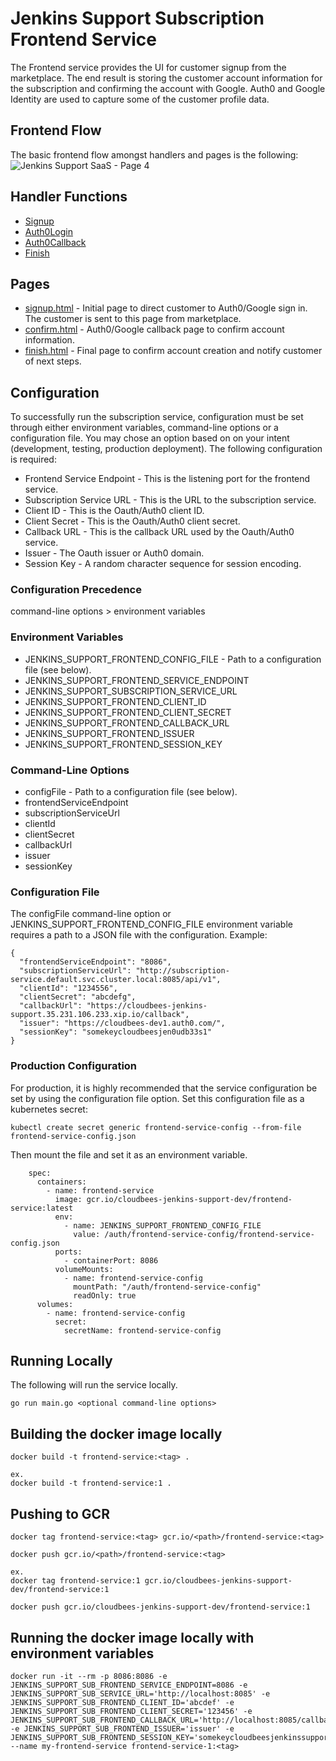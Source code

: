 # Jenkins Support Subscription Frontend Service
The Frontend service provides the UI for customer signup from the marketplace. The end result is storing the customer account information for the subscription and confirming the account with Google. Auth0 and Google Identity are used to capture some of the customer profile data.

## Frontend Flow
The basic frontend flow amongst handlers and pages is the following:
![Jenkins Support SaaS - Page 4](https://user-images.githubusercontent.com/6440106/64573203-54b36280-d31f-11e9-84cb-9e0ca4e5fc67.png)

## Handler Functions
* [Signup](https://github.com/cloudbees/jenkins-support-saas/blob/master/subscription-frontend/web/handlers.go#L63)
* [Auth0Login](https://github.com/cloudbees/jenkins-support-saas/blob/master/subscription-frontend/web/handlers.go#L162)
* [Auth0Callback](https://github.com/cloudbees/jenkins-support-saas/blob/master/subscription-frontend/web/handlers.go#L194)
* [Finish](https://github.com/cloudbees/jenkins-support-saas/blob/master/subscription-frontend/web/handlers.go#L254)

## Pages
* [signup.html](https://github.com/cloudbees/jenkins-support-saas/tree/master/subscription-frontend/templates/signup.html) - Initial page to direct customer to Auth0/Google sign in. The customer is sent to this page from marketplace.
* [confirm.html](https://github.com/cloudbees/jenkins-support-saas/tree/master/subscription-frontend/templates/confirm.html) - Auth0/Google callback page to confirm account information.
* [finish.html](https://github.com/cloudbees/jenkins-support-saas/tree/master/subscription-frontend/templates/finish.html) - Final page to confirm account creation and notify customer of next steps.

## Configuration
To successfully run the subscription service, configuration must be set through either environment variables, command-line options or a configuration file. You may chose an option based on on your intent (development, testing, production deployment). The following configuration is required:

* Frontend Service Endpoint - This is the listening port for the frontend service.
* Subscription Service URL - This is the URL to the subscription service.
* Client ID - This is the Oauth/Auth0 client ID.
* Client Secret - This is the Oauth/Auth0 client secret.
* Callback URL - This is the callback URL used by the Oauth/Auth0 service.
* Issuer - The Oauth issuer or Auth0 domain.
* Session Key - A random character sequence for session encoding.

### Configuration Precedence
command-line options > environment variables

### Environment Variables
* JENKINS_SUPPORT_FRONTEND_CONFIG_FILE - Path to a configuration file (see below).
* JENKINS_SUPPORT_FRONTEND_SERVICE_ENDPOINT 
* JENKINS_SUPPORT_SUBSCRIPTION_SERVICE_URL 
* JENKINS_SUPPORT_FRONTEND_CLIENT_ID 
* JENKINS_SUPPORT_FRONTEND_CLIENT_SECRET 
* JENKINS_SUPPORT_FRONTEND_CALLBACK_URL
* JENKINS_SUPPORT_FRONTEND_ISSUER
* JENKINS_SUPPORT_FRONTEND_SESSION_KEY

### Command-Line Options
* configFile - Path to a configuration file (see below).
* frontendServiceEndpoint 
* subscriptionServiceUrl 
* clientId 
* clientSecret 
* callbackUrl 
* issuer 
* sessionKey 

### Configuration File
The configFile command-line option or JENKINS_SUPPORT_FRONTEND_CONFIG_FILE environment variable requires a path to a JSON file with the configuration. Example:
```
{
  "frontendServiceEndpoint": "8086",
  "subscriptionServiceUrl": "http://subscription-service.default.svc.cluster.local:8085/api/v1",
  "clientId": "1234556",
  "clientSecret": "abcdefg",
  "callbackUrl": "https://cloudbees-jenkins-support.35.231.106.233.xip.io/callback",
  "issuer": "https://cloudbees-dev1.auth0.com/",
  "sessionKey": "somekeycloudbeesjen0udb33s1"
}
```

### Production Configuration
For production, it is highly recommended that the service configuration be set by using the configuration file option. Set this configuration file as a kubernetes secret:

```
kubectl create secret generic frontend-service-config --from-file frontend-service-config.json
```

Then mount the file and set it as an environment variable.

```
    spec:
      containers:
        - name: frontend-service
          image: gcr.io/cloudbees-jenkins-support-dev/frontend-service:latest
          env:
            - name: JENKINS_SUPPORT_FRONTEND_CONFIG_FILE
              value: /auth/frontend-service-config/frontend-service-config.json
          ports:
            - containerPort: 8086
          volumeMounts:
            - name: frontend-service-config
              mountPath: "/auth/frontend-service-config"
              readOnly: true
      volumes:
        - name: frontend-service-config
          secret:
            secretName: frontend-service-config
```

## Running Locally
The following will run the service locally.
```
go run main.go <optional command-line options>
```

## Building the docker image locally
```
docker build -t frontend-service:<tag> .

ex. 
docker build -t frontend-service:1 .
```

## Pushing to GCR
```
docker tag frontend-service:<tag> gcr.io/<path>/frontend-service:<tag>

docker push gcr.io/<path>/frontend-service:<tag>

ex.
docker tag frontend-service:1 gcr.io/cloudbees-jenkins-support-dev/frontend-service:1

docker push gcr.io/cloudbees-jenkins-support-dev/frontend-service:1
```

## Running the docker image locally with environment variables
```
docker run -it --rm -p 8086:8086 -e JENKINS_SUPPORT_SUB_FRONTEND_SERVICE_ENDPOINT=8086 -e JENKINS_SUPPORT_SUB_SERVICE_URL='http://localhost:8085' -e JENKINS_SUPPORT_SUB_FRONTEND_CLIENT_ID='abcdef' -e JENKINS_SUPPORT_SUB_FRONTEND_CLIENT_SECRET='123456' -e JENKINS_SUPPORT_SUB_FRONTEND_CALLBACK_URL='http://localhost:8085/callback' -e JENKINS_SUPPORT_SUB_FRONTEND_ISSUER='issuer' -e JENKINS_SUPPORT_SUB_FRONTEND_SESSION_KEY='somekeycloudbeesjenkinssupportsessionkey1cl0udb33s1' --name my-frontend-service frontend-service-1:<tag>

```